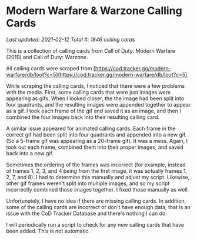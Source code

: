 # Modern Warfare & Warzone Calling Cards
_Last updated: 2021-02-12_
_Total #: 1846 calling cards_

This is a collection of calling cards from Call of Duty: Modern Warfare (2019) and Call of Duty: Warzone. 

All calling cards were scraped from [https://cod.tracker.gg/modern-warfare/db/loot?c=5](https://cod.tracker.gg/modern-warfare/db/loot?c=5).

While scraping the calling cards, I noticed that there were a few problems with the media. First, some calling cards that were just images were appearing as gifs. When I looked closer, the the image had been split into four quadrants, and the resulting images were appended together to appear as a gif. I took each frame of the gif and saved it as an image, and then I combined the four images back into their resulting calling card.

A similar issue appeared for animated calling cards. Each frame in the correct gif had been split into four quadrants and appended into a new gif. (So a 5-frame gif was appearing as a 20-frame gif). It was a mess. Again, I took out each frame, combined them into their proper images, and saved back into a new gif.

Sometimes the ordering of the frames was incorrect (for example, instead of frames 1, 2, 3, and 4 being from the first image, it was actually frames 1, 2, 7, and 8). I had to determine this manually and adjust my script. Likewise, other gif frames weren't split into multiple images, and so my script incorrectly combined those images together. I fixed those manually as well.

Unfortunately, I have no idea if there are missing calling cards. In addition, some of the calling cards are incorrect or don't have enough data; that is an issue with the CoD Tracker Database and there's nothing I can do.

I will periodically run a script to check for any new calling cards that have been added. This is not automatic.
